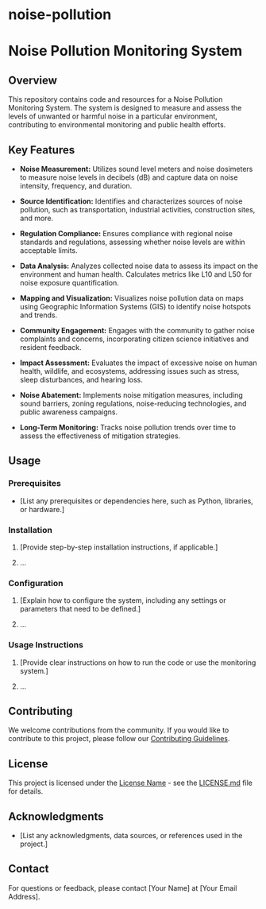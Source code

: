 # noise-pollution
# Noise Pollution Monitoring System

## Overview

This repository contains code and resources for a Noise Pollution Monitoring System. The system is designed to measure and assess the levels of unwanted or harmful noise in a particular environment, contributing to environmental monitoring and public health efforts.

## Key Features

- **Noise Measurement:** Utilizes sound level meters and noise dosimeters to measure noise levels in decibels (dB) and capture data on noise intensity, frequency, and duration.

- **Source Identification:** Identifies and characterizes sources of noise pollution, such as transportation, industrial activities, construction sites, and more.

- **Regulation Compliance:** Ensures compliance with regional noise standards and regulations, assessing whether noise levels are within acceptable limits.

- **Data Analysis:** Analyzes collected noise data to assess its impact on the environment and human health. Calculates metrics like L10 and L50 for noise exposure quantification.

- **Mapping and Visualization:** Visualizes noise pollution data on maps using Geographic Information Systems (GIS) to identify noise hotspots and trends.

- **Community Engagement:** Engages with the community to gather noise complaints and concerns, incorporating citizen science initiatives and resident feedback.

- **Impact Assessment:** Evaluates the impact of excessive noise on human health, wildlife, and ecosystems, addressing issues such as stress, sleep disturbances, and hearing loss.

- **Noise Abatement:** Implements noise mitigation measures, including sound barriers, zoning regulations, noise-reducing technologies, and public awareness campaigns.

- **Long-Term Monitoring:** Tracks noise pollution trends over time to assess the effectiveness of mitigation strategies.

## Usage

### Prerequisites

- [List any prerequisites or dependencies here, such as Python, libraries, or hardware.]

### Installation

1. [Provide step-by-step installation instructions, if applicable.]

2. ...

### Configuration

1. [Explain how to configure the system, including any settings or parameters that need to be defined.]

2. ...

### Usage Instructions

1. [Provide clear instructions on how to run the code or use the monitoring system.]

2. ...

## Contributing

We welcome contributions from the community. If you would like to contribute to this project, please follow our [Contributing Guidelines](CONTRIBUTING.md).

## License

This project is licensed under the [License Name](LICENSE.md) - see the [LICENSE.md](LICENSE.md) file for details.

## Acknowledgments

- [List any acknowledgments, data sources, or references used in the project.]

## Contact

For questions or feedback, please contact [Your Name] at [Your Email Address].
